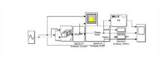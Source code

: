 
![Alt Text](https://github.com/60akramuddoula/Departmental-Project/blob/main/ECE%202-1/WhatsApp%20Image%202025-02-21%20at%2023.03.49_47d55b64.jpg?raw=true)
